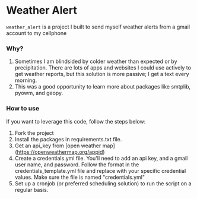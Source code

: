 # Weather Alert

`weather_alert` is a project I built to send myself weather alerts from a gmail account to my cellphone 

### Why?

1. Sometimes I am blindsided by colder weather than expected or by precipitation. There are lots of apps and websites I could use actively to get weather reports, but this solution is more passive; I get a text every morning.
2. This was a good opportunity to learn more about packages like smtplib, pyowm, and geopy.

### How to use

If you want to leverage this code, follow the steps below:

1. Fork the project
2. Install the packages in requirements.txt file. 
3. Get an api_key from [open weather map] (https://openweathermap.org/appid)
4. Create a credentials.yml file. You'll need to add an api key, and a gmail user name, and password. Follow the format in the credentials_template.yml file and replace with your specific credential values. Make sure the file is named "credentials.yml"
5. Set up a cronjob (or preferred scheduling solution) to run the script on a regular basis.